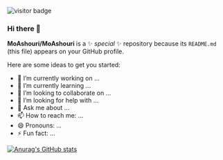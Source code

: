 ![visitor badge](https://visitor-badge.laobi.icu/badge?page_id=MoAshouri.MoAshouri&left_text=Page%20Visitors)

### Hi there 👋


**MoAshouri/MoAshouri** is a ✨ _special_ ✨ repository because its `README.md` (this file) appears on your GitHub profile.

Here are some ideas to get you started:

- 🔭 I’m currently working on ...
- 🌱 I’m currently learning ...
- 👯 I’m looking to collaborate on ...
- 🤔 I’m looking for help with ...
- 💬 Ask me about ...
- 📫 How to reach me: ...
- 😄 Pronouns: ...
- ⚡ Fun fact: ...


[![Anurag's GitHub stats](https://github-readme-stats.vercel.app/api?username=MoAshouri&show=reviews&show_icons=true&theme=shadow_blue)](https://github.com/anuraghazra/github-readme-stats)
